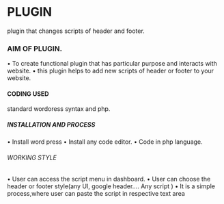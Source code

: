# PLUGIN
plugin that changes scripts of header and footer.
### AIM OF PLUGIN.
•	To create functional plugin that has particular purpose and interacts with website.
•	this plugin helps to add new scripts of header or footer to your website.
#### CODING USED
standard wordoress syntax and php.
##### INSTALLATION AND PROCESS
•	Install word press
•	Install any code editor.
•	Code in php language.
###### WORKING STYLE
•	User can access the script menu in dashboard.
•	User can choose the header or footer style(any UI, google header…. Any script )
•	It is a simple process,where user can paste the script in respective text area 












